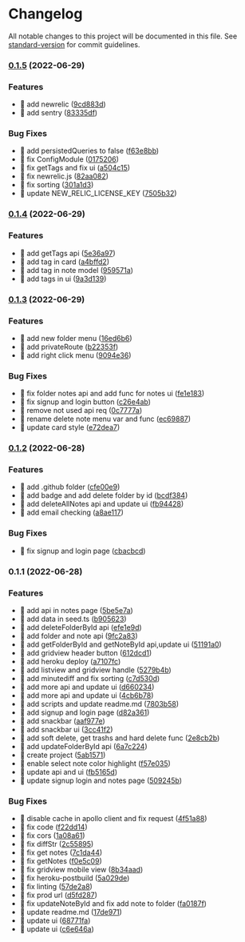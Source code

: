 # Changelog

All notable changes to this project will be documented in this file. See [standard-version](https://github.com/conventional-changelog/standard-version) for commit guidelines.

### [0.1.5](https://github.com/yeukfei02/notely/compare/v0.1.4...v0.1.5) (2022-06-29)


### Features

* 🎸 add newrelic ([9cd883d](https://github.com/yeukfei02/notely/commit/9cd883d797a511fc6666ddfc315947530a6a270c))
* 🎸 add sentry ([83335df](https://github.com/yeukfei02/notely/commit/83335df3e6b8b96ec658f62805440724138eec42))


### Bug Fixes

* 🐛 add persistedQueries to false ([f63e8bb](https://github.com/yeukfei02/notely/commit/f63e8bbbecf661b2d6dcb76991628b6743b35ffb))
* 🐛 fix ConfigModule ([0175206](https://github.com/yeukfei02/notely/commit/0175206d2a4ba4f8f4ef0087f79a0412f0d4346f))
* 🐛 fix getTags and fix ui ([a504c15](https://github.com/yeukfei02/notely/commit/a504c15745f6000b64a6e48a059e5f3827c45ab2))
* 🐛 fix newrelic.js ([82aa082](https://github.com/yeukfei02/notely/commit/82aa082a5ef7a5b5c6c2116d7bf805885424ac73))
* 🐛 fix sorting ([301a1d3](https://github.com/yeukfei02/notely/commit/301a1d390e4a430bd157cf58a9e37ac31581305a))
* 🐛 update NEW_RELIC_LICENSE_KEY ([7505b32](https://github.com/yeukfei02/notely/commit/7505b32f20319bc5525fc17db34f42ed39666429))

### [0.1.4](https://github.com/yeukfei02/notely/compare/v0.1.3...v0.1.4) (2022-06-29)


### Features

* 🎸 add getTags api ([5e36a97](https://github.com/yeukfei02/notely/commit/5e36a9779eeb01e0156069b5a6ced4b8178cf23c))
* 🎸 add tag in card ([a4bffd2](https://github.com/yeukfei02/notely/commit/a4bffd27c760044a28ad007c1676bb03e1b28e1f))
* 🎸 add tag in note model ([959571a](https://github.com/yeukfei02/notely/commit/959571a7c38b1fc3a079e0b919a691f6829b4bec))
* 🎸 add tags in ui ([9a3d139](https://github.com/yeukfei02/notely/commit/9a3d139fb704fe44cf15fc8b2b997327c059b56d))

### [0.1.3](https://github.com/yeukfei02/notely/compare/v0.1.2...v0.1.3) (2022-06-29)


### Features

* 🎸 add new folder menu ([16ed6b6](https://github.com/yeukfei02/notely/commit/16ed6b62894e8aab0dedfb4c24d9cde3039e6f8c))
* 🎸 add privateRoute ([b22353f](https://github.com/yeukfei02/notely/commit/b22353fe0bbd6bb5ae54b4edd7cd6bf9680c4ed3))
* 🎸 add right click menu ([9094e36](https://github.com/yeukfei02/notely/commit/9094e36cbffe01715937877fe5ac47b23b45e269))


### Bug Fixes

* 🐛 fix folder notes api and add func for notes ui ([fe1e183](https://github.com/yeukfei02/notely/commit/fe1e1835370ca1ae9429ac911044302eef85706a))
* 🐛 fix signup and login button ([c26e4ab](https://github.com/yeukfei02/notely/commit/c26e4abb5926a001c692b0005d2693fefbea343e))
* 🐛 remove not used api req ([0c7777a](https://github.com/yeukfei02/notely/commit/0c7777a3b621a88471a1faa042871b8bc2f4fa27))
* 🐛 rename delete note menu var and func ([ec69887](https://github.com/yeukfei02/notely/commit/ec69887a61fc7f6027689005148f8f1b3fef6277))
* 🐛 update card style ([e72dea7](https://github.com/yeukfei02/notely/commit/e72dea789881df7db6cff893db7a44d52819ba04))

### [0.1.2](https://github.com/yeukfei02/notely/compare/v0.1.1...v0.1.2) (2022-06-28)


### Features

* 🎸 add .github folder ([cfe00e9](https://github.com/yeukfei02/notely/commit/cfe00e9a8c625071ab25fc087139756be1458c28))
* 🎸 add badge and add delete folder by id ([bcdf384](https://github.com/yeukfei02/notely/commit/bcdf38436491b52011e82e8ea3364eb03c7c423a))
* 🎸 add deleteAllNotes api and update ui ([fb94428](https://github.com/yeukfei02/notely/commit/fb9442883f67502f8606d3785ae7e5d1fbceb49d))
* 🎸 add email checking ([a8ae117](https://github.com/yeukfei02/notely/commit/a8ae117cccc23f2048972293f64dcc791107b498))


### Bug Fixes

* 🐛 fix signup and login page ([cbacbcd](https://github.com/yeukfei02/notely/commit/cbacbcdd83eb21352ad73116c27e6fcb69816bb5))

### 0.1.1 (2022-06-28)


### Features

* 🎸 add api in notes page ([5be5e7a](https://github.com/yeukfei02/notely/commit/5be5e7a56100ab6ce03aa9d2126cf5247259c816))
* 🎸 add data in seed.ts ([b905623](https://github.com/yeukfei02/notely/commit/b905623514527a8be754d8cbb1eb8c5473f6c403))
* 🎸 add deleteFolderById api ([efe1e9d](https://github.com/yeukfei02/notely/commit/efe1e9d8586f466a6573f0a167827698c92ea9e6))
* 🎸 add folder and note api ([9fc2a83](https://github.com/yeukfei02/notely/commit/9fc2a83b70145ff5a0150228b1d06981880966b7))
* 🎸 add getFolderById and getNoteById api,update ui ([51191a0](https://github.com/yeukfei02/notely/commit/51191a09bc7997c798e60626bb076cdcde4d530c))
* 🎸 add gridview header button ([612dcd1](https://github.com/yeukfei02/notely/commit/612dcd1adf788469a239c06aa66b492a0aee4e07))
* 🎸 add heroku deploy ([a7107fc](https://github.com/yeukfei02/notely/commit/a7107fc56ba6ee8c6816b7455f8b352ccb8f72f1))
* 🎸 add listview and gridview handle ([5279b4b](https://github.com/yeukfei02/notely/commit/5279b4b5f5f9d455d1f98dc8212c7938a88b93ce))
* 🎸 add minutediff and fix sorting ([c7d530d](https://github.com/yeukfei02/notely/commit/c7d530d4443999612809372cff47a8d5ed075cb1))
* 🎸 add more api and update ui ([d660234](https://github.com/yeukfei02/notely/commit/d660234e10ea5cd03b09295f12a3c4e091e7df80))
* 🎸 add more api and update ui ([4cb6b78](https://github.com/yeukfei02/notely/commit/4cb6b78b2840c196a8d64386d0d39c1a838c1612))
* 🎸 add scripts and update readme.md ([7803b58](https://github.com/yeukfei02/notely/commit/7803b585395383299a01d41d3b907d6e86336754))
* 🎸 add signup and login page ([d82a361](https://github.com/yeukfei02/notely/commit/d82a3617ca26d702b57a20ca81d136c15f84c548))
* 🎸 add snackbar ([aaf977e](https://github.com/yeukfei02/notely/commit/aaf977e6f09f640a56b3b200f9407935aec7e0a4))
* 🎸 add snackbar ui ([3cc41f2](https://github.com/yeukfei02/notely/commit/3cc41f20fd938bcab82e37f5f239c3a06ed256fd))
* 🎸 add soft delete, get trashs and hard delete func ([2e8cb2b](https://github.com/yeukfei02/notely/commit/2e8cb2b2c9d1788eb0adf423630e33d62f3c10aa))
* 🎸 add updateFolderById api ([6a7c224](https://github.com/yeukfei02/notely/commit/6a7c224963358884045182091168bb15f4ec5f13))
* 🎸 create project ([5ab1571](https://github.com/yeukfei02/notely/commit/5ab15715d18cb8750022b5a36e13a546a845e8e1))
* 🎸 enable select note color highlight ([f57e035](https://github.com/yeukfei02/notely/commit/f57e035f88dd4adadf1b9a4a43e3ac402fb80c64))
* 🎸 update api and ui ([fb5165d](https://github.com/yeukfei02/notely/commit/fb5165d2a720361656557015b4b3b200bbecb147))
* 🎸 update signup login and notes page ([509245b](https://github.com/yeukfei02/notely/commit/509245ba5a950c45804da751b8b9efd78643dbc6))


### Bug Fixes

* 🐛 disable cache in apollo client and fix request ([4f51a88](https://github.com/yeukfei02/notely/commit/4f51a881f0543ab3ffa97b186b186806ac11b87c))
* 🐛 fix code ([f22dd14](https://github.com/yeukfei02/notely/commit/f22dd149409338d915aa9d10aa1b036c8e6cd7c1))
* 🐛 fix cors ([1a08a61](https://github.com/yeukfei02/notely/commit/1a08a6160525c8f48def202b259c4a1b94d2e7c6))
* 🐛 fix diffStr ([2c55895](https://github.com/yeukfei02/notely/commit/2c558959a32424a91bf0cf8ea433612d2ed3e037))
* 🐛 fix get notes ([7c1da44](https://github.com/yeukfei02/notely/commit/7c1da44130da5a5220fc268f6e7c5d12f4d5cd14))
* 🐛 fix getNotes ([f0e5c09](https://github.com/yeukfei02/notely/commit/f0e5c092e8cadc097f8a1c58bca8fe776469fd50))
* 🐛 fix gridview mobile view ([8b34aad](https://github.com/yeukfei02/notely/commit/8b34aad8c67e038973a36d168a8e3474c739a411))
* 🐛 fix heroku-postbuild ([5a029de](https://github.com/yeukfei02/notely/commit/5a029de0f67acc4e86b4029a2e492920ea40eea4))
* 🐛 fix linting ([57de2a8](https://github.com/yeukfei02/notely/commit/57de2a865146992a58cde450af99625980b7930f))
* 🐛 fix prod url ([d5fd287](https://github.com/yeukfei02/notely/commit/d5fd2871cc68d64349a1bd26bc4e12472af16960))
* 🐛 fix updateNoteById and fix add note to folder ([fa0187f](https://github.com/yeukfei02/notely/commit/fa0187f30cdeb9a7cb94e772f5554084e85bbb34))
* 🐛 update readme.md ([17de971](https://github.com/yeukfei02/notely/commit/17de971b880246367f2fecc830daa9f4af80caef))
* 🐛 update ui ([68771fa](https://github.com/yeukfei02/notely/commit/68771fa1346449853e2fe089abdf34510f66c8e1))
* 🐛 update ui ([c6e646a](https://github.com/yeukfei02/notely/commit/c6e646a85febf004dcb05a6a5f72917cf8577a86))
